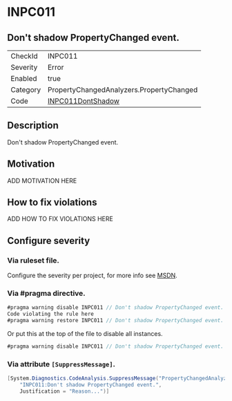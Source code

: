 # INPC011
## Don't shadow PropertyChanged event.

<!-- start generated table -->
<table>
  <tr>
    <td>CheckId</td>
    <td>INPC011</td>
  </tr>
  <tr>
    <td>Severity</td>
    <td>Error</td>
  </tr>
  <tr>
    <td>Enabled</td>
    <td>true</td>
  </tr>
  <tr>
    <td>Category</td>
    <td>PropertyChangedAnalyzers.PropertyChanged</td>
  </tr>
  <tr>
    <td>Code</td>
    <td><a href="https://github.com/DotNetAnalyzers/PropertyChangedAnalyzers/blob/master/PropertyChangedAnalyzers/INPC011DontShadow.cs">INPC011DontShadow</a></td>
  </tr>
</table>
<!-- end generated table -->

## Description

Don't shadow PropertyChanged event.

## Motivation

ADD MOTIVATION HERE

## How to fix violations

ADD HOW TO FIX VIOLATIONS HERE

<!-- start generated config severity -->
## Configure severity

### Via ruleset file.

Configure the severity per project, for more info see [MSDN](https://msdn.microsoft.com/en-us/library/dd264949.aspx).

### Via #pragma directive.
```C#
#pragma warning disable INPC011 // Don't shadow PropertyChanged event.
Code violating the rule here
#pragma warning restore INPC011 // Don't shadow PropertyChanged event.
```

Or put this at the top of the file to disable all instances.
```C#
#pragma warning disable INPC011 // Don't shadow PropertyChanged event.
```

### Via attribute `[SuppressMessage]`.

```C#
[System.Diagnostics.CodeAnalysis.SuppressMessage("PropertyChangedAnalyzers.PropertyChanged", 
    "INPC011:Don't shadow PropertyChanged event.", 
    Justification = "Reason...")]
```
<!-- end generated config severity -->